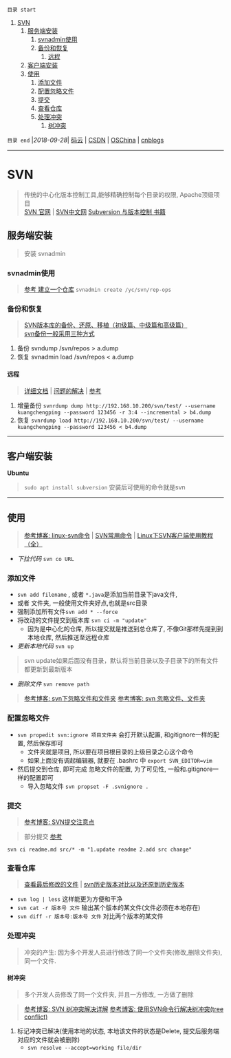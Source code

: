 `目录 start`
 
1. [SVN](#svn)
    1. [服务端安装](#服务端安装)
        1. [svnadmin使用](#svnadmin使用)
        1. [备份和恢复](#备份和恢复)
            1. [远程](#远程)
    1. [客户端安装](#客户端安装)
    1. [使用](#使用)
        1. [添加文件](#添加文件)
        1. [配置忽略文件](#配置忽略文件)
        1. [提交](#提交)
        1. [查看仓库](#查看仓库)
        1. [处理冲突](#处理冲突)
            1. [树冲突](#树冲突)

`目录 end` |_2018-09-28_| [码云](https://gitee.com/gin9) | [CSDN](http://blog.csdn.net/kcp606) | [OSChina](https://my.oschina.net/kcp1104) | [cnblogs](http://www.cnblogs.com/kuangcp)
****************************************
# SVN
> 传统的中心化版本控制工具,能够精确控制每个目录的权限, Apache顶级项目  
> [SVN 官网](http://subversion.apache.org/) | [SVN中文网](http://www.svn.org.cn) [Subversion 与版本控制 书籍](http://svnbook.red-bean.com/)

## 服务端安装
> 安装 svnadmin

### svnadmin使用
> [参考 建立一个仓库](http://www.cnblogs.com/xkops/p/5457935.html)
`svnadmin create /yc/svn/rep-ops`

### 备份和恢复
> [SVN版本库的备份、还原、移植（初级篇、中级篇和高级篇）](https://blog.csdn.net/windone0109/article/details/2908133)  
> [svn备份一般采用三种方式](https://blog.csdn.net/beyondlpf/article/details/54138865)

1. 备份 svndump /svn/repos > a.dump
2. 恢复 svnadmin load /svn/repos < a.dump

#### 远程
> [详细文档](http://svnbook.red-bean.com/en/1.7/svn.ref.svnrdump.html#svn.ref.svnrdump.sw.incremental)
> | [问题的解决](https://www.saas-secure.com/svn-hosting/svn-dump-restore.html#svn-remote-backup-restore)
> | [参考](https://www.saas-secure.com/svn-hosting/svn-dump-restore.html)

1. 增量备份 `svnrdump dump http://192.168.10.200/svn/test/ --username kuangchengping --password 123456 -r 3:4 --incremental > b4.dump`
2. 恢复 `svnrdump load http://192.168.10.200/svn/test/ --username kuangchengping --password 123456 < b4.dump`

**********************************
## 客户端安装

**Ubuntu**
> `sudo apt install subversion` 安装后可使用的命令就是svn

*********************************
## 使用
> [参考博客: linux-svn命令](http://blog.csdn.net/gexiaobaohelloworld/article/details/7752862) | [SVN常用命令](http://www.cnblogs.com/SanMaoSpace/p/5102878.html)
> | [Linux下SVN客户端使用教程（全）](https://blog.csdn.net/qq_27968607/article/details/55253997)  

- _下拉代码_ `svn co URL`  
### 添加文件
- `svn add filename` , 或者 `*.java`是添加当前目录下java文件,
-  或者 文件夹, 一般使用文件夹好点,也就是src目录
- 强制添加所有文件`svn add * --force`  
- 将改动的文件提交到版本库 `svn ci -m "update"` 
    - 因为是中心化的仓库, 所以提交就是推送到总仓库了, 不像Git那样先提到到本地仓库, 然后推送至远程仓库
- _更新本地代码_ `svn up`  
> svn update如果后面没有目录，默认将当前目录以及子目录下的所有文件都更新到最新版本

- _删除文件_ `svn remove path`

> [参考博客: svn下忽略文件和文件夹](http://blog.sina.com.cn/s/blog_6e165cc101017m0j.html)
> [参考博客: svn 忽略文件、文件夹](https://ztgame.shenyu.me/svn/svn-ignore.html)

### 配置忽略文件
- `svn propedit svn:ignore 项目文件夹` 会打开默认配置,  和gitignore一样的配置, 然后保存即可
    - 文件夹就是项目, 所以要在项目根目录的上级目录之心这个命令
    - 如果上面没有调起编辑器, 就要在 .bashrc 中 `export SVN_EDITOR=vim`
- 然后提交到仓库, 即可完成 忽略文件的配置, 为了可见性, 一般和.gitignore一样的配置即可
    - 导入忽略文件 `svn propset -F .svnignore .`

### 提交
> [参考博客: SVN提交注意点](http://www.cnblogs.com/masb/archive/2012/01/12/2320182.html) 

> 部分提交 [参考](https://blog.mimvp.com/article/15666.html)

`svn ci readme.md src/* -m "1.update readme 2.add src change"`

### 查看仓库
> [查看最后修改的文件](https://java-er.com/blog/svn-last-files/) | [svn历史版本对比以及还原到历史版本](http://www.cnblogs.com/simonote/articles/3086717.html)

- `svn log | less` 这样能更为方便和干净
- `svn cat -r 版本号 文件` 输出某个版本的某文件(文件必须在本地存在)
- `svn diff -r 版本号:版本号 文件` 对比两个版本的某文件

### 处理冲突
> 冲突的产生: 因为多个开发人员进行修改了同一个文件夹(修改,删除文件夹), 同一个文件. 

#### 树冲突
> 多个开发人员修改了同一个文件夹, 并且一方修改, 一方做了删除 

> [参考博客: SVN 树冲突解决详解](https://blog.csdn.net/xgf415/article/details/75196714)
> [参考博客: 使用SVN命令行解决树冲突(tree conflict)](https://www.jianshu.com/p/e3cc83ca512d)

1. 标记冲突已解决(使用本地的状态, 本地该文件的状态是Delete, 提交后服务端对应的文件就会被删除)
    - `svn resolve --accept=working file/dir`

